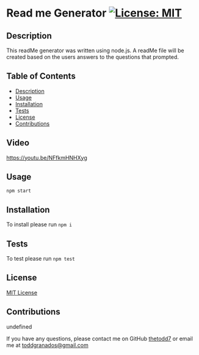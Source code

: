 # Read me Generator [![License: MIT](https://img.shields.io/badge/License-MIT-yellow.svg)](https://opensource.org/licenses/MIT)

  ## Description
  
  This readMe generator was written using node.js. A readMe file will be created based on the users answers to the questions that prompted.
  
  ## Table of Contents
  * [Description](#Description)
  * [Usage](#Usage)
  * [Installation](#Installation)
  * [Tests](#Tests)
  * [License](#License)
  * [Contributions](#Contributions)
  
  ## Video
  
  https://youtu.be/NFfkmHNHXyg

  ## Usage

  `npm start`

  ## Installation

  To install please run 
  `npm i`

  ## Tests 

  To test please run 
  `npm test`

  ## License 

[MIT License](https://opensource.org/licenses/MIT)

  ## Contributions
  
  undefined
 
  If you have any questions, please contact me on GitHub [thetodd7](https://github.com/thetodd7) or email me at toddgranados@gmail.com
